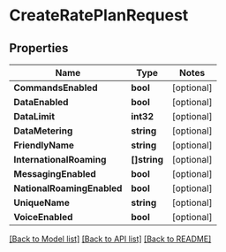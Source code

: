 # CreateRatePlanRequest

## Properties
Name | Type | Notes
------------ | ------------- | -------------
**CommandsEnabled** | **bool** | [optional] 
**DataEnabled** | **bool** | [optional] 
**DataLimit** | **int32** | [optional] 
**DataMetering** | **string** | [optional] 
**FriendlyName** | **string** | [optional] 
**InternationalRoaming** | **[]string** | [optional] 
**MessagingEnabled** | **bool** | [optional] 
**NationalRoamingEnabled** | **bool** | [optional] 
**UniqueName** | **string** | [optional] 
**VoiceEnabled** | **bool** | [optional] 

[[Back to Model list]](../README.md#documentation-for-models) [[Back to API list]](../README.md#documentation-for-api-endpoints) [[Back to README]](../README.md)


